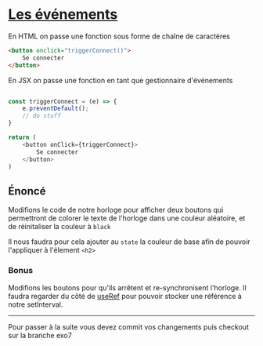 
# [Les événements](https://fr.reactjs.org/docs/handling-events.html)

En HTML on passe une fonction sous forme de chaîne de caractères

```html
<button onclick="triggerConnect()">
    Se connecter
</button>
```

En JSX on passe une fonction en tant que gestionnaire d'événements

```javascript

const triggerConnect = (e) => {
    e.preventDefault();
    // do stuff
}

return (
    <button onClick={triggerConnect}>
        Se connecter
    </button>
)
```


## Énoncé

Modifions le code de notre horloge pour afficher deux boutons qui permettront de colorer le texte de l'horloge dans une couleur aléatoire, et de réinitaliser la couleur à `black`

Il nous faudra pour cela ajouter au `state` la couleur de base afin de pouvoir l'appliquer à l'élement `<h2>`

### Bonus

Modifions les boutons pour qu'ils arrêtent et re-synchronisent l'horloge.
Il faudra regarder du côté de [useRef](https://fr.reactjs.org/docs/hooks-reference.html#useref) pour pouvoir stocker une référence à notre setInterval.

---

Pour passer à la suite vous devez commit vos changements puis checkout sur la branche exo7








